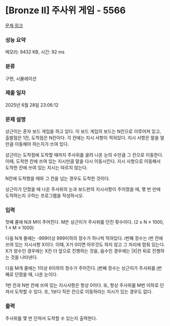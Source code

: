 # [Bronze II] 주사위 게임 - 5566 

[문제 링크](https://www.acmicpc.net/problem/5566) 

### 성능 요약

메모리: 9432 KB, 시간: 92 ms

### 분류

구현, 시뮬레이션

### 제출 일자

2025년 6월 28일 23:06:12

### 문제 설명

<p>상근이는 혼자 보드 게임을 하고 있다. 이 보드 게임의 보드는 N칸으로 이루어져 있고, 출발점은 1칸, 도착점은 N칸이다. 각 칸에는 지시 사항이 적혀있다. 지시 사항은 말을 얼만큼 이동해야 하는지가 쓰여 있다. </p>

<p>상근이는 도착점에 도착할 때까지 주사위를 굴려 나온 눈의 수만큼 그 칸으로 이동한다. 이때, 도착한 칸에 쓰여 있는 지시만큼 말을 다시 이동시킨다. 지시 사항으로 이동해서 도착한 칸에 쓰여 있는 지시는 따르지 않는다.</p>

<p>N칸에 도착했을 때와 그 칸을 넘는 경우도 도착한 것이다.</p>

<p>상근이가 던졌을 때 나온 주사위의 눈과 보드판의 지시사항이 주어졌을 때, 몇 번 만에 도착하는지 구하는 프로그램을 작성하시오.</p>

### 입력 

 <p>첫째 줄에 N과 M이 주어진다. M은 상근이가 주사위를 던진 횟수이다. (2 ≤ N ≤ 1000, 1 ≤ M ≤ 1000)</p>

<p>다음 N개 줄에는 -999이상 999이하의 정수가 하나씩 적혀있다. i번째 정수는 i번 칸에 쓰여 있는 지시사항 X이다. 이때, X가 0이면 아무것도 하지 않고 그 자리에 멈춰 있는다. X가 양수인 경우에는 X칸 더 앞으로 진행하는 것을, 음수인 경우에는 |X|칸 뒤로 진행하는 것을 나타낸다.</p>

<p>다음 M개 줄에는 1이상 6이하의 정수가 주어진다. j번째 정수는 상근이가 주사위를 j번째로 던졌을 때, 나온 눈이다.</p>

<p>1번 칸과 N번 칸에 쓰여 있는 지시사항은 항상 0이다. 또, 항상 주사위를 M번 이하로 던져서 도착할 수 있다.  또, 1보다 작은 칸으로 이동하라는 지시가 있는 경우도 없다.</p>

### 출력 

 <p>주사위를 몇 번 던져서 도착할 수 있는지 출력한다.</p>

